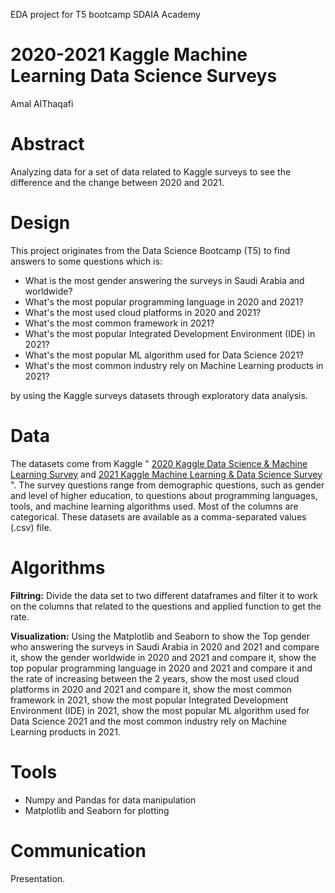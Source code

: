 
EDA project for T5 bootcamp SDAIA Academy

# 2020-2021 Kaggle Machine Learning Data Science Surveys
Amal AlThaqafi

# Abstract
Analyzing data for a set of data related to Kaggle surveys to see the difference and the change between 2020 and 2021.

# Design
This project originates from the Data Science Bootcamp (T5) to find answers to some questions which is:
- What is the most gender answering the surveys in Saudi Arabia and worldwide? 
- What's the most popular programming language in 2020 and 2021?
- What's the most used cloud platforms in 2020 and 2021?
- What's the most common framework in 2021?
- What's the most popular Integrated Development Environment (IDE) in 2021?
- What's the most popular ML algorithm used for Data Science 2021?
- What's the most common industry rely on Machine Learning products in 2021?

by using the Kaggle surveys datasets through exploratory data analysis.

# Data
The datasets come from Kaggle  " [2020 Kaggle Data Science & Machine Learning Survey](https://www.kaggle.com/c/kaggle-survey-2020) and [2021 Kaggle Machine Learning & Data Science Survey](https://www.kaggle.com/c/kaggle-survey-2021) ". The survey questions range from demographic questions, such as gender and level of higher education, to questions about programming languages, tools, and machine learning algorithms used. Most of the columns are categorical. These datasets are available as a comma-separated values (.csv) file.


# Algorithms
**Filtring:**
Divide the data set to two different dataframes and filter it to work on the columns that related to the questions and applied function to get the rate.

**Visualization:**
Using the Matplotlib and Seaborn to show the Top gender who answering the surveys in Saudi Arabia in 2020 and 2021 and compare it, show the gender worldwide in 2020 and 2021 and compare it, show the top popular programming language in 2020 and 2021 and compare it and the rate of increasing between the 2 years, show the most used cloud platforms in 2020 and 2021 and compare it, show the most common framework in 2021, show the most popular Integrated Development Environment (IDE) in 2021, show the most popular ML algorithm used for Data Science 2021 and the most common industry rely on Machine Learning products in 2021.

# Tools
- Numpy and Pandas for data manipulation
- Matplotlib and Seaborn for plotting

# Communication
Presentation.

